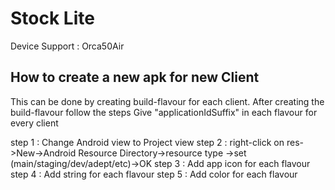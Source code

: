 # Stock Lite

Device Support : Orca50Air

How to create a new apk for new Client
---------------------------------------
This can be done by creating build-flavour for each client.
After creating the build-flavour follow the steps
Give "applicationIdSuffix" in each flavour for every client

step 1 : Change Android view to Project view
step 2 : right-click on res->New->Android Resource Directory->resource type ->set (main/staging/dev/adept/etc)->OK
step 3 : Add app icon for each flavour
step 4 : Add string for each flavour
step 5 : Add color for each flavour